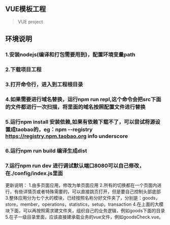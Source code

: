 ## VUE模板工程
> VUE project

## 环境说明
### 1.安装nodejs(编译和打包需要用到)，配置环境变量path
### 2.下载项目工程
### 3.打开命令行，进入到工程根目录
### 4.如果需要进行域名替换，运行npm run repl,这个命令会把src下面的文件都进行一次扫描，将里面的域名按照配置文件进行替换
### 5.运行npm install 安装依赖,如果有依赖下载不了，可以尝试将源设置成taobao的，eg：npm --registry https://registry.npm.taobao.org info underscore
### 6.运行npm run build 编译生成dist
### 7.运行npm run dev 进行调试默认端口8080可以自己修改，在./config/index.js里面

更新说明：
1.由多页面应用，修改为单页面应用
2.所有的切换都在一个页面内进行，有些详情页或者特殊需要的，可以直接跳页打开，但是要自己控制头部底部
3.整体应用分为七个大的模块，已经按照名称分好文件夹了，分别是：goods，store，member，operations，statistics，setup，transaction
4.在上面的大模块下面，可以再按照需求建文件夹，组织自己的业务逻辑，例如goods下面的目录
5.在子一级目录里面，应该直接建承载业务的vue文件，例如goodsCheck.vue。
